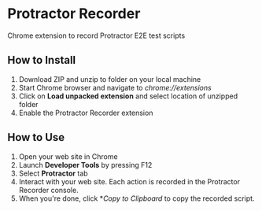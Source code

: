 # Protractor Recorder
Chrome extension to record Protractor E2E test scripts

## How to Install
1. Download ZIP and unzip to folder on your local machine
2. Start Chrome browser and navigate to *chrome://extensions*
3. Click on **Load unpacked extension** and select location of unzipped folder
4. Enable the Protractor Recorder extension
 
## How to Use
1. Open your web site in Chrome
2. Launch **Developer Tools** by pressing F12
3. Select **Protractor** tab
4. Interact with your web site.  Each action is recorded in the Protractor Recorder console.
5. When you're done, click **Copy to Clipboard* to copy the recorded script.
